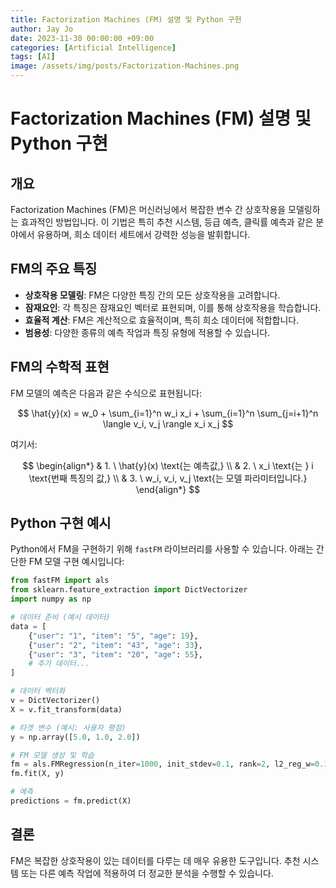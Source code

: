 ```yaml
---
title: Factorization Machines (FM) 설명 및 Python 구현
author: Jay Jo
date: 2023-11-30 00:00:00 +09:00
categories: [Artificial Intelligence]
tags: [AI]
image: /assets/img/posts/Factorization-Machines.png
---
```


# Factorization Machines (FM) 설명 및 Python 구현

## 개요

Factorization Machines (FM)은 머신러닝에서 복잡한 변수 간 상호작용을 모델링하는 효과적인 방법입니다. 이 기법은 특히 추천 시스템, 등급 예측, 클릭률 예측과 같은 분야에서 유용하며, 희소 데이터 세트에서 강력한 성능을 발휘합니다.

## FM의 주요 특징

- **상호작용 모델링**: FM은 다양한 특징 간의 모든 상호작용을 고려합니다.
- **잠재요인**: 각 특징은 잠재요인 벡터로 표현되며, 이를 통해 상호작용을 학습합니다.
- **효율적 계산**: FM은 계산적으로 효율적이며, 특히 희소 데이터에 적합합니다.
- **범용성**: 다양한 종류의 예측 작업과 특징 유형에 적용할 수 있습니다.

## FM의 수학적 표현

FM 모델의 예측은 다음과 같은 수식으로 표현됩니다:

$$
\hat{y}(x) = w_0 + \sum_{i=1}^n w_i x_i + \sum_{i=1}^n \sum_{j=i+1}^n \langle v_i, v_j \rangle x_i x_j
$$

여기서:

$$
\begin{align*}
& 1. \ \hat{y}(x) \text{는 예측값,} \\
& 2. \ x_i \text{는 } i \text{번째 특징의 값,} \\
& 3. \ w_i, v_i, v_j \text{는 모델 파라미터입니다.}
\end{align*}
$$

## Python 구현 예시

Python에서 FM을 구현하기 위해 `fastFM` 라이브러리를 사용할 수 있습니다. 아래는 간단한 FM 모델 구현 예시입니다:

```python
from fastFM import als
from sklearn.feature_extraction import DictVectorizer
import numpy as np

# 데이터 준비 (예시 데이터)
data = [
    {"user": "1", "item": "5", "age": 19},
    {"user": "2", "item": "43", "age": 33},
    {"user": "3", "item": "20", "age": 55},
    # 추가 데이터...
]

# 데이터 벡터화
v = DictVectorizer()
X = v.fit_transform(data)

# 타겟 변수 (예시: 사용자 평점)
y = np.array([5.0, 1.0, 2.0])

# FM 모델 생성 및 학습
fm = als.FMRegression(n_iter=1000, init_stdev=0.1, rank=2, l2_reg_w=0.1, l2_reg_V=0.1)
fm.fit(X, y)

# 예측
predictions = fm.predict(X)
```

## 결론
FM은 복잡한 상호작용이 있는 데이터를 다루는 데 매우 유용한 도구입니다. 추천 시스템 또는 다른 예측 작업에 적용하여 더 정교한 분석을 수행할 수 있습니다.


